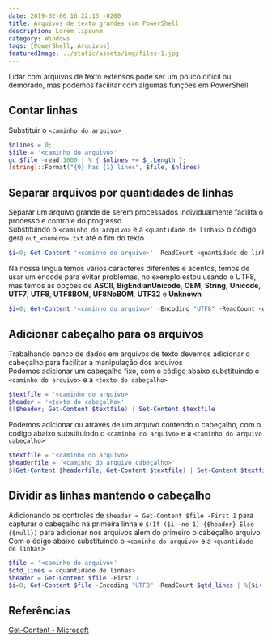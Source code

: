 ```yaml
---
date: 2019-02-06 16:22:15 -0200
title: Arquivos de texto grandes com PowerShell
description: Lorem lipsunm
category: Windows
tags: [PowerShell, Arquivos]
featuredImage: ../static/assets/img/files-1.jpg
---
```


Lidar com arquivos de texto extensos pode ser um pouco dificil ou demorado, mas podemos facilitar com algumas funções em PowerShell

## Contar linhas

Substituir o `<caminho do arquivo>`

```powershell
$nlines = 0;
$file = '<caminho do arquivo>'
gc $file -read 1000 | % { $nlines += $_.Length };
[string]::Format("{0} has {1} lines", $file, $nlines)
```

## Separar arquivos por quantidades de linhas

Separar um arquivo grande de serem processados individualmente facilita o processo e controle do progresso  
Substituindo o `<caminho do arquivo>` e a `<quantidade de linhas>` o código gera `out_<número>.txt` até o fim do texto

```powershell
$i=0; Get-Content '<caminho do arquivo>' -ReadCount <quantidade de linhas> | %{$i++; $_ | Out-File out_$i.txt}
```

Na nossa língua temos vários caracteres diferentes e acentos, temos de usar um encode para evitar problemas, no exemplo estou usando o UTF8, mas temos as opções de **ASCII**, **BigEndianUnicode**, **OEM**, **String**, **Unicode**, **UTF7**, **UTF8**, **UTF8BOM**, **UF8NoBOM**, **UTF32** e **Unknown**

```powershell
$i=0; Get-Content '<caminho do arquivo>' -Encoding "UTF8" -ReadCount <quantidade de linhas> | %{$i++; $_ | Out-File -Encoding "UTF8" out_$i.csv}
```

## Adicionar cabeçalho para os arquivos

Trabalhando banco de dados em arquivos de texto devemos adicionar o cabeçalho para facilitar a manipulação dos arquivos  
Podemos adicionar um cabeçalho fixo, com o código abaixo substituindo o `<caminho do arquivo>` e a `<texto do cabeçalho>`

```powershell
$textfile = '<caminho do arquivo>'
$header = '<texto do cabeçalho>'
$($header; Get-Content $textfile) | Set-Content $textfile
```

Podemos adicionar ou através de um arquivo contendo o cabeçalho, com o código abaixo substituindo o `<caminho do arquivo>` e a `<caminho do arquivo cabeçalho>`

```powershell
$textfile = '<caminho do arquivo>'
$headerfile = '<caminho do arquivo cabeçalho>'
$(Get-Content $headerfile; Get-Content $textfile) | Set-Content $textfile
```

## Dividir as linhas mantendo o cabeçalho

Adicionando os controles de `$header = Get-Content $file -First 1` para capturar o cabeçalho na primeira linha e `$(If ($i -ne 1) {$header} Else {$null})` para adicionar nos arquivos além do primeiro o cabeçalho arquivo  
Com o ódigo abaixo substituindo o `<caminho do arquivo>` e a `<quantidade de linhas>`

```powershell
$file = '<caminho do arquivo>'
$qtd_lines = <quantidade de linhas>
$header = Get-Content $file -First 1
$i=0; Get-Content $file -Encoding "UTF8" -ReadCount $qtd_lines | %{$i++; $($(If ($i -ne 1) {$header} Else {$null}); $_) | Out-File -Encoding "UTF8" out_$i.csv}
```

## Referências

[Get-Content - Microsoft](https://docs.microsoft.com/en-us/powershell/module/microsoft.powershell.management/get-content)
